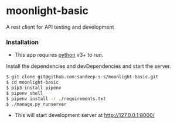 # moonlight-basic
A rest client for API testing and development 



### Installation

* This app requires [python](https://www.python.org/) v3+ to run.

Install the dependencies and devDependencies and start the server.

```sh
$ git clone git@github.com:sandeep-s-s/moonlight-basic.git
$ cd moonlight-basic
$ pip3 install pipenv
$ pipenv shell
$ pipenv install -r ./requirements.txt
$ ./manage.py runserver
```
* This will start development server at http://127.0.0.1:8000/